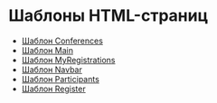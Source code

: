 <h1>Шаблоны HTML-страниц</h1>

<ul>
    <li><a href="../Views/conferences/">Шаблон Conferences</a></li>
    <li><a href="../Views/main/">Шаблон Main</a></li>
    <li><a href="../Views/my_registrations/">Шаблон MyRegistrations</a></li>
    <li><a href="../Views/navbar/">Шаблон Navbar</a></li>
    <li><a href="../Views/participants/">Шаблон Participants</a></li>
    <li><a href="../Views/register/">Шаблон Register</a></li>
</ul>